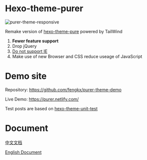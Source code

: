 # Hexo-theme-purer

![purer-theme-responsive](https://i.imgur.com/tEeE4s4.png)

Remake version of [hexo-theme-pure](https://github.com/cofess/hexo-theme-pure) powered by TailWind

1. **Fewer feature support**
1. Drop jQuery
1. [Do not support IE](https://developer.mozilla.org/en-US/docs/Web/CSS/grid#Browser_compatibility)
1. Make use of new Browser and CSS reduce useage of JavaScript

# Demo site
Repository: https://github.com/fengkx/purer-theme-demo

Live Demo: https://purer.netlify.com/

Test posts are based on [hexo-theme-unit-test](https://github.com/hexojs/hexo-theme-unit-test)

# Document
[中文文档](https://purer.netlify.com/document-zh/)

[English Document](https://purer.netlify.com/document-en/)
